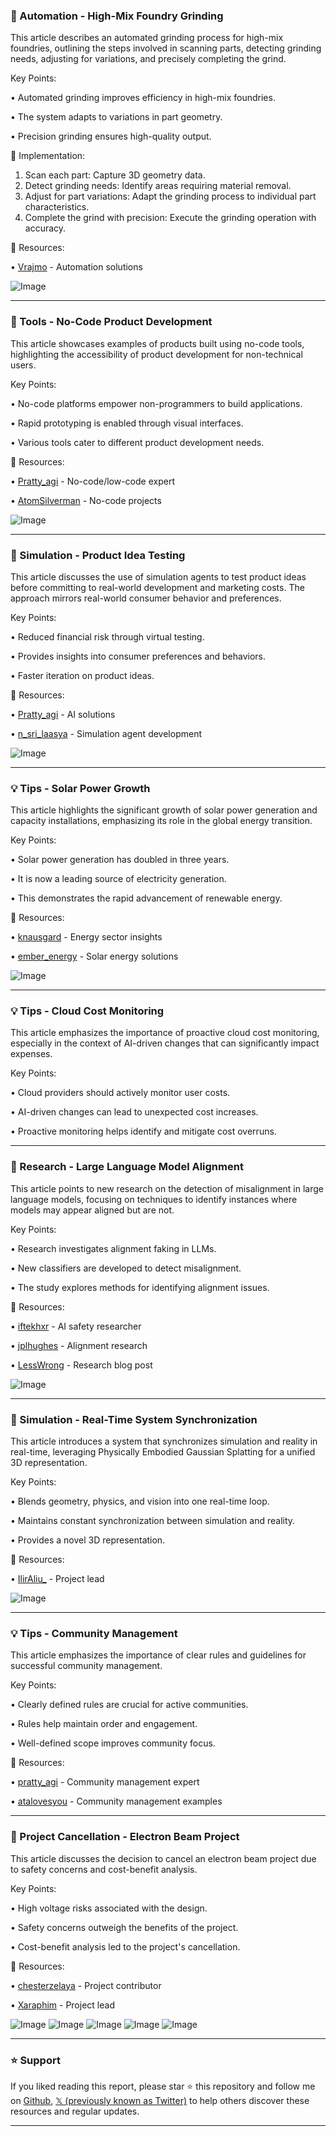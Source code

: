 ### 🤖 Automation - High-Mix Foundry Grinding

This article describes an automated grinding process for high-mix foundries, outlining the steps involved in scanning parts, detecting grinding needs, adjusting for variations, and precisely completing the grind.

Key Points:

• Automated grinding improves efficiency in high-mix foundries.


•  The system adapts to variations in part geometry.


• Precision grinding ensures high-quality output.


🚀 Implementation:
1. Scan each part: Capture 3D geometry data.
2. Detect grinding needs: Identify areas requiring material removal.
3. Adjust for part variations:  Adapt the grinding process to individual part characteristics.
4. Complete the grind with precision: Execute the grinding operation with accuracy.


🔗 Resources:

• [Vrajmo](https://x.com/vrajmo) - Automation solutions


![Image](https://pbs.twimg.com/amplify_video_thumb/1909794856521883648/img/J55htE7IyOaM4aui.jpg)


---
### 🚀 Tools - No-Code Product Development

This article showcases examples of products built using no-code tools, highlighting the accessibility of product development for non-technical users.

Key Points:

• No-code platforms empower non-programmers to build applications.


•  Rapid prototyping is enabled through visual interfaces.


•  Various tools cater to different product development needs.



🔗 Resources:

• [Pratty_agi](https://x.com/pratty_agi) - No-code/low-code expert


• [AtomSilverman](https://x.com/AtomSilverman) - No-code projects


![Image](https://pbs.twimg.com/media/GoDIW_jbwAEt6tc?format=jpg&name=small)


---
### 🤖 Simulation - Product Idea Testing

This article discusses the use of simulation agents to test product ideas before committing to real-world development and marketing costs.  The approach mirrors real-world consumer behavior and preferences.


Key Points:

• Reduced financial risk through virtual testing.


•  Provides insights into consumer preferences and behaviors.


• Faster iteration on product ideas.



🔗 Resources:

• [Pratty_agi](https://x.com/pratty_agi) - AI solutions


• [n_sri_laasya](https://x.com/n_sri_laasya) - Simulation agent development


![Image](https://pbs.twimg.com/ext_tw_video_thumb/1909752351650721792/pu/img/QS6ZSATqDQX5ZcO2.jpg)


---
### 💡 Tips - Solar Power Growth

This article highlights the significant growth of solar power generation and capacity installations, emphasizing its role in the global energy transition.

Key Points:

• Solar power generation has doubled in three years.


• It is now a leading source of electricity generation.


• This demonstrates the rapid advancement of renewable energy.


🔗 Resources:

• [knausgard](https://x.com/knausgard) - Energy sector insights


• [ember_energy](https://x.com/ember_energy) - Solar energy solutions


![Image](https://pbs.twimg.com/media/GoBC4CbWkAAtXlY?format=jpg&name=small)


---
### 💡 Tips - Cloud Cost Monitoring

This article emphasizes the importance of proactive cloud cost monitoring, especially in the context of AI-driven changes that can significantly impact expenses.

Key Points:

•  Cloud providers should actively monitor user costs.


•  AI-driven changes can lead to unexpected cost increases.


• Proactive monitoring helps identify and mitigate cost overruns.



---
### 🤖 Research - Large Language Model Alignment

This article points to new research on the detection of misalignment in large language models, focusing on techniques to identify instances where models may appear aligned but are not.

Key Points:

• Research investigates alignment faking in LLMs.


•  New classifiers are developed to detect misalignment.


•  The study explores methods for identifying alignment issues.



🔗 Resources:

• [iftekhxr](https://x.com/iftekhxr) - AI safety researcher


• [jplhughes](https://x.com/jplhughes) - Alignment research


• [LessWrong](https://lesswrong.com/posts/Fr4QsQT52RFKHvCAH/alignment-faking-revisited-improved-classifiers-and-open…) - Research blog post


![Image](https://pbs.twimg.com/media/GoB7AXaXcAAmGkn?format=jpg&name=small)


---
### 🤖 Simulation - Real-Time System Synchronization

This article introduces a system that synchronizes simulation and reality in real-time, leveraging Physically Embodied Gaussian Splatting for a unified 3D representation.

Key Points:

• Blends geometry, physics, and vision into one real-time loop.


•  Maintains constant synchronization between simulation and reality.


• Provides a novel 3D representation.


🔗 Resources:


• [IlirAliu_](https://x.com/IlirAliu_) - Project lead



![Image](https://pbs.twimg.com/amplify_video_thumb/1909673838192779264/img/ivs5rSQlBxD1D9_w.jpg)


---
### 💡 Tips - Community Management

This article emphasizes the importance of clear rules and guidelines for successful community management.

Key Points:

• Clearly defined rules are crucial for active communities.


•  Rules help maintain order and engagement.


•  Well-defined scope improves community focus.



🔗 Resources:

• [pratty_agi](https://x.com/pratty_agi) - Community management expert


• [atalovesyou](https://x.com/atalovesyou) - Community management examples


---
### 🤖 Project Cancellation - Electron Beam Project

This article discusses the decision to cancel an electron beam project due to safety concerns and cost-benefit analysis.

Key Points:

• High voltage risks associated with the design.


•  Safety concerns outweigh the benefits of the project.


• Cost-benefit analysis led to the project's cancellation.



🔗 Resources:

• [chesterzelaya](https://x.com/chesterzelaya) - Project contributor


• [Xaraphim](https://x.com/Xaraphim) - Project lead



![Image](https://pbs.twimg.com/amplify_video_thumb/1909601838917091328/img/6CZ16wG0r14SR7IG.jpg)
![Image](https://pbs.twimg.com/media/GcaodpQXsAAe2Jt?format=jpg&name=120x120)
![Image](https://pbs.twimg.com/media/GcaodpXW0AAAXKT?format=jpg&name=120x120)
![Image](https://pbs.twimg.com/media/GcaodpcWUAE1gQ2?format=jpg&name=120x120)
![Image](https://pbs.twimg.com/media/GcaodV_XwAALECq?format=jpg&name=240x240)


---

### ⭐️ Support

If you liked reading this report, please star ⭐️ this repository and follow me on [Github](https://github.com/Drix10), [𝕏 (previously known as Twitter)](https://x.com/DRIX_10_) to help others discover these resources and regular updates.

---